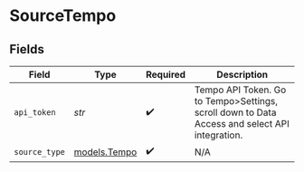 # SourceTempo


## Fields

| Field                                                                                         | Type                                                                                          | Required                                                                                      | Description                                                                                   |
| --------------------------------------------------------------------------------------------- | --------------------------------------------------------------------------------------------- | --------------------------------------------------------------------------------------------- | --------------------------------------------------------------------------------------------- |
| `api_token`                                                                                   | *str*                                                                                         | :heavy_check_mark:                                                                            | Tempo API Token. Go to Tempo>Settings, scroll down to Data Access and select API integration. |
| `source_type`                                                                                 | [models.Tempo](../models/tempo.md)                                                            | :heavy_check_mark:                                                                            | N/A                                                                                           |